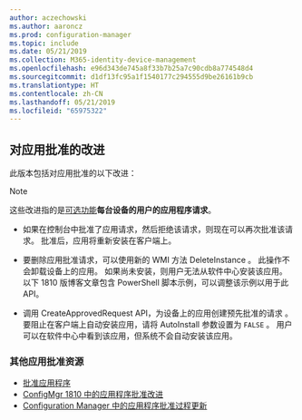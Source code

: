 ```yaml
---
author: aczechowski
ms.author: aaroncz
ms.prod: configuration-manager
ms.topic: include
ms.date: 05/21/2019
ms.collection: M365-identity-device-management
ms.openlocfilehash: e96d343de745a8f33b7b25a7c90cdb8a774548d4
ms.sourcegitcommit: d1df13fc95a1f1540177c294555d9be26161b9cb
ms.translationtype: HT
ms.contentlocale: zh-CN
ms.lasthandoff: 05/21/2019
ms.locfileid: "65975322"
---
```

## <a name="bkmk_approve"></a> 对应用批准的改进

<!--4224910-->

此版本包括对应用批准的以下改进：

> [!Note]  
> 这些改进指的是[可选功能](/sccm/core/servers/manage/install-in-console-updates#bkmk_options)**每台设备的用户的应用程序请求**。  

- 如果在控制台中批准了应用请求，然后拒绝该请求，则现在可以再次批准该请求。 批准后，应用将重新安装在客户端上。  

- 要删除应用批准请求，可以使用新的 WMI 方法 DeleteInstance  。 此操作不会卸载设备上的应用。 如果尚未安装，则用户无法从软件中心安装该应用。 以下 1810 版博客文章包含 PowerShell 脚本示例，可以调整该示例以用于此 API。  

- 调用 CreateApprovedRequest API，为设备上的应用创建预先批准的请求  。 要阻止在客户端上自动安装应用，请将 AutoInstall 参数设置为 `FALSE`  。 用户可以在软件中心中看到该应用，但系统不会自动安装该应用。

### <a name="other-app-approval-resources"></a>其他应用批准资源

- [批准应用程序](/sccm/apps/deploy-use/app-approval#bkmk_email-approve)
- [ConfigMgr 1810 中的应用程序批准改进](https://techcommunity.microsoft.com/t5/Configuration-Manager-Blog/Application-approval-improvements-in-ConfigMgr-1810/ba-p/303534)
- [Configuration Manager 中的应用程序批准过程更新](https://techcommunity.microsoft.com/t5/Configuration-Manager-Blog/Updates-to-the-application-approval-process-in-Configuration/ba-p/275048)